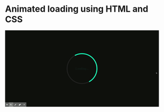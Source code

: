 # Animated loading using HTML and CSS

<img src="https://github.com/jhonnydelima/animated-loading/blob/main/animated-loading.gif">
